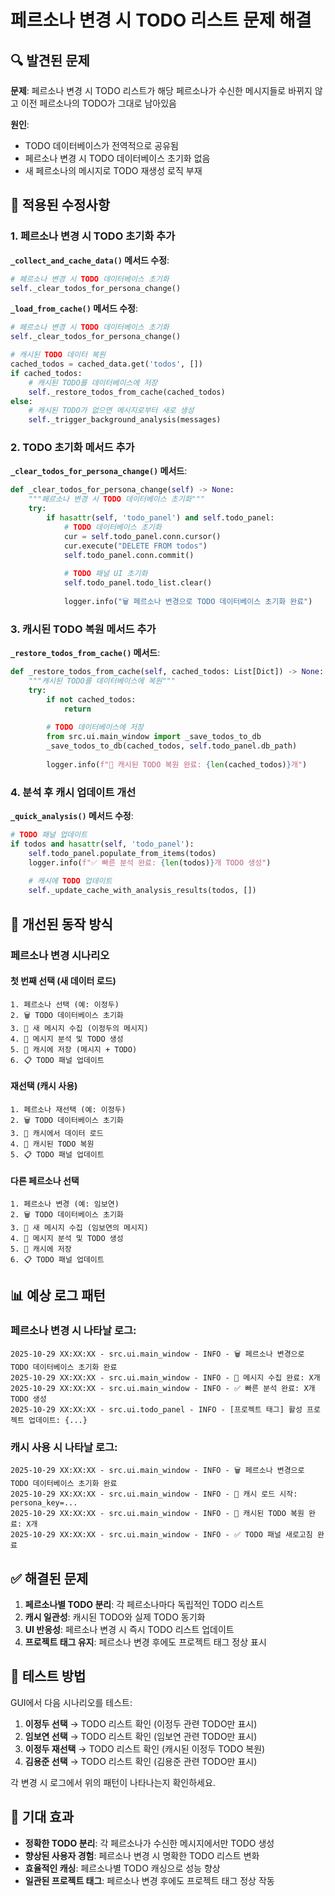 # 페르소나 변경 시 TODO 리스트 문제 해결

## 🔍 발견된 문제

**문제**: 페르소나 변경 시 TODO 리스트가 해당 페르소나가 수신한 메시지들로 바뀌지 않고 이전 페르소나의 TODO가 그대로 남아있음

**원인**: 
- TODO 데이터베이스가 전역적으로 공유됨
- 페르소나 변경 시 TODO 데이터베이스 초기화 없음
- 새 페르소나의 메시지로 TODO 재생성 로직 부재

## 🔧 적용된 수정사항

### 1. 페르소나 변경 시 TODO 초기화 추가

**`_collect_and_cache_data()` 메서드 수정**:
```python
# 페르소나 변경 시 TODO 데이터베이스 초기화
self._clear_todos_for_persona_change()
```

**`_load_from_cache()` 메서드 수정**:
```python
# 페르소나 변경 시 TODO 데이터베이스 초기화
self._clear_todos_for_persona_change()

# 캐시된 TODO 데이터 복원
cached_todos = cached_data.get('todos', [])
if cached_todos:
    # 캐시된 TODO를 데이터베이스에 저장
    self._restore_todos_from_cache(cached_todos)
else:
    # 캐시된 TODO가 없으면 메시지로부터 새로 생성
    self._trigger_background_analysis(messages)
```

### 2. TODO 초기화 메서드 추가

**`_clear_todos_for_persona_change()` 메서드**:
```python
def _clear_todos_for_persona_change(self) -> None:
    """페르소나 변경 시 TODO 데이터베이스 초기화"""
    try:
        if hasattr(self, 'todo_panel') and self.todo_panel:
            # TODO 데이터베이스 초기화
            cur = self.todo_panel.conn.cursor()
            cur.execute("DELETE FROM todos")
            self.todo_panel.conn.commit()
            
            # TODO 패널 UI 초기화
            self.todo_panel.todo_list.clear()
            
            logger.info("🗑️ 페르소나 변경으로 TODO 데이터베이스 초기화 완료")
```

### 3. 캐시된 TODO 복원 메서드 추가

**`_restore_todos_from_cache()` 메서드**:
```python
def _restore_todos_from_cache(self, cached_todos: List[Dict]) -> None:
    """캐시된 TODO를 데이터베이스에 복원"""
    try:
        if not cached_todos:
            return
        
        # TODO 데이터베이스에 저장
        from src.ui.main_window import _save_todos_to_db
        _save_todos_to_db(cached_todos, self.todo_panel.db_path)
        
        logger.info(f"💾 캐시된 TODO 복원 완료: {len(cached_todos)}개")
```

### 4. 분석 후 캐시 업데이트 개선

**`_quick_analysis()` 메서드 수정**:
```python
# TODO 패널 업데이트
if todos and hasattr(self, 'todo_panel'):
    self.todo_panel.populate_from_items(todos)
    logger.info(f"✅ 빠른 분석 완료: {len(todos)}개 TODO 생성")
    
    # 캐시에 TODO 업데이트
    self._update_cache_with_analysis_results(todos, [])
```

## 🎯 개선된 동작 방식

### 페르소나 변경 시나리오

#### 첫 번째 선택 (새 데이터 로드)
```
1. 페르소나 선택 (예: 이정두)
2. 🗑️ TODO 데이터베이스 초기화
3. 📡 새 메시지 수집 (이정두의 메시지)
4. 🔄 메시지 분석 및 TODO 생성
5. 💾 캐시에 저장 (메시지 + TODO)
6. 📋 TODO 패널 업데이트
```

#### 재선택 (캐시 사용)
```
1. 페르소나 재선택 (예: 이정두)
2. 🗑️ TODO 데이터베이스 초기화
3. 📂 캐시에서 데이터 로드
4. 💾 캐시된 TODO 복원
5. 📋 TODO 패널 업데이트
```

#### 다른 페르소나 선택
```
1. 페르소나 변경 (예: 임보연)
2. 🗑️ TODO 데이터베이스 초기화
3. 📡 새 메시지 수집 (임보연의 메시지)
4. 🔄 메시지 분석 및 TODO 생성
5. 💾 캐시에 저장
6. 📋 TODO 패널 업데이트
```

## 📊 예상 로그 패턴

### 페르소나 변경 시 나타날 로그:
```
2025-10-29 XX:XX:XX - src.ui.main_window - INFO - 🗑️ 페르소나 변경으로 TODO 데이터베이스 초기화 완료
2025-10-29 XX:XX:XX - src.ui.main_window - INFO - 📨 메시지 수집 완료: X개
2025-10-29 XX:XX:XX - src.ui.main_window - INFO - ✅ 빠른 분석 완료: X개 TODO 생성
2025-10-29 XX:XX:XX - src.ui.todo_panel - INFO - [프로젝트 태그] 활성 프로젝트 업데이트: {...}
```

### 캐시 사용 시 나타날 로그:
```
2025-10-29 XX:XX:XX - src.ui.main_window - INFO - 🗑️ 페르소나 변경으로 TODO 데이터베이스 초기화 완료
2025-10-29 XX:XX:XX - src.ui.main_window - INFO - 📂 캐시 로드 시작: persona_key=...
2025-10-29 XX:XX:XX - src.ui.main_window - INFO - 💾 캐시된 TODO 복원 완료: X개
2025-10-29 XX:XX:XX - src.ui.main_window - INFO - ✅ TODO 패널 새로고침 완료
```

## ✅ 해결된 문제

1. **페르소나별 TODO 분리**: 각 페르소나마다 독립적인 TODO 리스트
2. **캐시 일관성**: 캐시된 TODO와 실제 TODO 동기화
3. **UI 반응성**: 페르소나 변경 시 즉시 TODO 리스트 업데이트
4. **프로젝트 태그 유지**: 페르소나 변경 후에도 프로젝트 태그 정상 표시

## 🧪 테스트 방법

GUI에서 다음 시나리오를 테스트:

1. **이정두 선택** → TODO 리스트 확인 (이정두 관련 TODO만 표시)
2. **임보연 선택** → TODO 리스트 확인 (임보연 관련 TODO만 표시)
3. **이정두 재선택** → TODO 리스트 확인 (캐시된 이정두 TODO 복원)
4. **김용준 선택** → TODO 리스트 확인 (김용준 관련 TODO만 표시)

각 변경 시 로그에서 위의 패턴이 나타나는지 확인하세요.

## 🎉 기대 효과

- **정확한 TODO 분리**: 각 페르소나가 수신한 메시지에서만 TODO 생성
- **향상된 사용자 경험**: 페르소나 변경 시 명확한 TODO 리스트 변화
- **효율적인 캐싱**: 페르소나별 TODO 캐싱으로 성능 향상
- **일관된 프로젝트 태그**: 페르소나 변경 후에도 프로젝트 태그 정상 작동